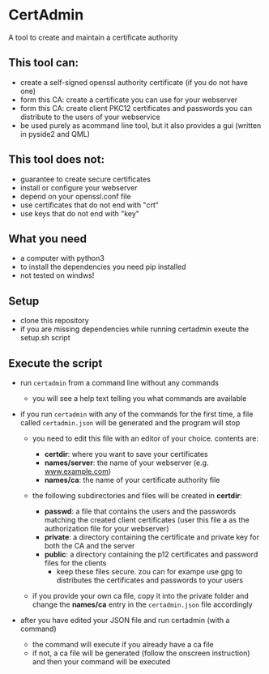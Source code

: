 # CertAdmin
A tool to create and maintain a certificate authority

## This tool can:

* create a self-signed openssl authority certificate (if you do not have one)
* form this CA: create a certificate you can use for your webserver 
* form this CA: create client PKC12 certificates and passwords you can distribute to the users of your webservice
* be used purely as acommand line tool, but it also provides a gui (written in pyside2 and QML)

## This tool does not:

* guarantee to create secure certificates
* install or configure your webserver
* depend on your openssl.conf file
* use certificates that do not end with "crt"
* use keys that do not end with "key"

## What you need

* a computer with python3
* to install the dependencies you need pip installed
* not tested on windws!

## Setup

 * clone this repository
 * if you are missing dependencies while running certadmin exeute the setup.sh script

## Execute the script

* run ```certadmin``` from a command line without any commands
    
    * you will see a help text telling you what commands are available

* if you run ```certadmin``` with any of the commands for the first time, a file called ```certadmin.json``` will be generated and the program will stop
    
    * you need to edit this file with an editor of your choice. contents are:
        * __certdir__: where you want to save your certificates
        * __names/server__: the name of your webserver (e.g. www.example.com)
        * __names/ca__: the name of your certificate authority file
    
    * the following subdirectories and files will be created in __certdir__:
        * __passwd__: a file that contains the users and the passwords matching the created client certificates (user this file a as the authorization file for your webserver) 
        * __private__: a directory containing the certificate and private key for both the CA and the server
        * __public__: a directory containing the p12 certificates and password files for the clients
            * keep these files secure. zou can for exampe use gpg to distributes the certificates and passwords to your users
    
    * if you provide your own ca file, copy it into the private folder and change the __names/ca__ entry in the ```certadmin.json``` file accordingly 

* after you have edited your JSON file and run certadmin (with a command)
    * the command will execute if you already have a ca file
    * if not, a ca file will be generated (follow the onscreen instruction) and then your command will be executed
